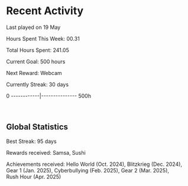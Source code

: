 # Recent Activity
Last played on 19 May  

Hours Spent This Week: 00.31  

Total Hours Spent: 241.05  

Current Goal: 500 hours  

Next Reward: Webcam

Currently Streak: 30 days 

0 ------------|--------------- 500h  
<br><br>

## Global Statistics
Best Streak: 95 days

Rewards received: Samsa, Sushi

Achievements received: Hello World (Oct. 2024), Blitzkrieg (Dec. 2024), Gear 1 (Jan. 2025), Cyberbullying (Feb. 2025), Gear 2 (Mar. 2025),  
Rush Hour (Apr. 2025)
